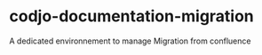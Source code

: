 codjo-documentation-migration
=============================

A dedicated environnement to manage Migration from confluence
